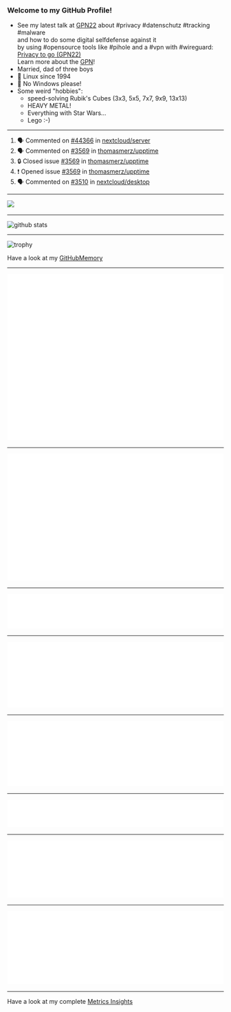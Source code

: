 ### Welcome to my GitHub Profile!
  
- See my latest talk at [GPN22](https://media.ccc.de/c/gpn22?sort=date) about #privacy #datenschutz #tracking #malware  
  and how to do some digital selfdefense against it  
  by using #opensource tools like #pihole and a #vpn with #wireguard:  
  [Privacy to go (GPN22)](https://github.com/thomasmerz/talks/tree/main/2024_05_30_GPN22_Privacy_to_go)  
  Learn more about the [GPN](https://entropia.de/GPN)!
- Married, dad of three boys
- 🐧 Linux since 1994
- 🚫 No Windows please!
- Some weird "hobbies":
  - speed-solving Rubik's Cubes (3x3, 5x5, 7x7, 9x9, 13x13)
  - HEAVY METAL!
  - Everything with Star Wars…
  - Lego :-)
  
---

<!--START_SECTION:activity-->
1. 🗣 Commented on [#44366](https://github.com/nextcloud/server/issues/44366#issuecomment-2865598393) in [nextcloud/server](https://github.com/nextcloud/server)
2. 🗣 Commented on [#3569](https://github.com/thomasmerz/upptime/issues/3569#issuecomment-2864984959) in [thomasmerz/upptime](https://github.com/thomasmerz/upptime)
3. 🔒 Closed issue [#3569](https://github.com/thomasmerz/upptime/issues/3569) in [thomasmerz/upptime](https://github.com/thomasmerz/upptime)
4. ❗ Opened issue [#3569](https://github.com/thomasmerz/upptime/issues/3569) in [thomasmerz/upptime](https://github.com/thomasmerz/upptime)
5. 🗣 Commented on [#3510](https://github.com/nextcloud/desktop/pull/3510#issuecomment-2863108945) in [nextcloud/desktop](https://github.com/nextcloud/desktop)
<!--END_SECTION:activity-->

---

![](https://komarev.com/ghpvc/?username=thomasmerz)

---
  
![github stats](https://github-readme-stats.vercel.app/api?username=thomasmerz&show_icons=true)  
  
---
  
![trophy](https://github-profile-trophy.vercel.app/?username=thomasmerz&column=3&margin-w=10&margin-h=10)  
  
Have a look at my [GitHubMemory](https://githubmemory.com/@thomasmerz)
  
---
  
![Metrics Base](/metrics.base.svg)
  
---
  
![My coding habits](/metrics.plugin.habits.charts.svg)
  
---
  
![My coding facts](/metrics.plugin.habits.facts.svg)
  
---
  
![Followup Opened by me](/metrics.plugin.followup.user.svg)
  
---
  
![Followup Opened on user's repositories](/metrics.plugin.followup.svg)
  
---
  
![My Achievmens](/metrics.plugin.achievements.svg)
  
---
  
![My Languages Details](/metrics.plugin.languages.details.svg)
  
---
  
![My Languages Indepth](/metrics.plugin.languages.indepth.svg)
  
---
  
Have a look at my complete [Metrics Insights](https://metrics.lecoq.io/about/thomasmerz)

